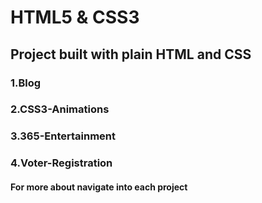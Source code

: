 # HTML5 & CSS3 
## Project built with plain HTML and CSS
### 1.Blog

### 2.CSS3-Animations

### 3.365-Entertainment

### 4.Voter-Registration

#### For more about navigate into each project
